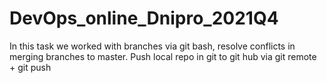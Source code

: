 # DevOps_online_Dnipro_2021Q4
In this task we worked with branches via git bash, resolve conflicts in merging branches to master. Push local repo in git to git hub via git remote + git push
